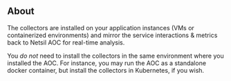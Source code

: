 ## About
The collectors are installed on your application instances (VMs or containerized environments) and mirror the service interactions & metrics back to Netsil AOC for real-time analysis.

You *do not* need to install the collectors in the same environment where you installed the AOC.
For instance, you may run the AOC as a standalone docker container, but install the collectors in Kubernetes, if you wish.
